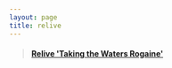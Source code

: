 ```yaml
---
layout: page
title: relive
---
```

<blockquote class="embedly-card" data-card-controls="0" data-card-key="f1631a41cb254ca5b035dc5747a5bd75"><h4><a href="https://www.relive.cc/view/1521467467?r=embed-site">Relive 'Taking the Waters Rogaine'</a></h4></blockquote>
